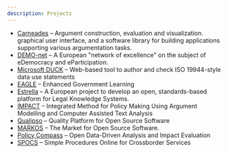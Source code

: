 ```yaml
---
description: Projects
---
```


- [Carneades](https://carneades.github.io/) – Argument construction,
  evaluation and visualization.  graphical user interface, and a
  software library for building applications supporting various
  argumentation tasks.
- [DEMO-net](https://cordis.europa.eu/project/rcn/79315_en.html) – A European "network of excellence" on the subject of
  eDemocracy and eParticipation.
- [Microsoft DUCK](https://github.com/Microsoft/DUCK) – Web-based tool to author and check ISO 19944-style data use statements
- [EAGLE](https://cordis.europa.eu/project/rcn/189094_en.html) – Enhanced Government Learning
- [Estrella](https://cordis.europa.eu/project/rcn/79290_en.html) – A European project to develop an open, standards-based platform for Legal Knowledge Systems.
- [IMPACT](https://cordis.europa.eu/project/rcn/93720_en.html) – Integrated Method for Policy Making Using Argument Modelling and Computer Assisted Text Analysis
- [Qualipso](https://cordis.europa.eu/project/rcn/80465_en.html) – Quality Platform for Open Source Software
- [MARKOS](https://cordis.europa.eu/project/rcn/104913_en.html) – The Market for Open Source Software.
- [Policy Compass](https://cordis.europa.eu/project/rcn/109704_en.html) – Open Data-Driven
  Analysis and Impact Evaluation
- [SPOCS](https://cordis.europa.eu/project/rcn/191708_en.html) – Simple Procedures Online for Crossborder Services
